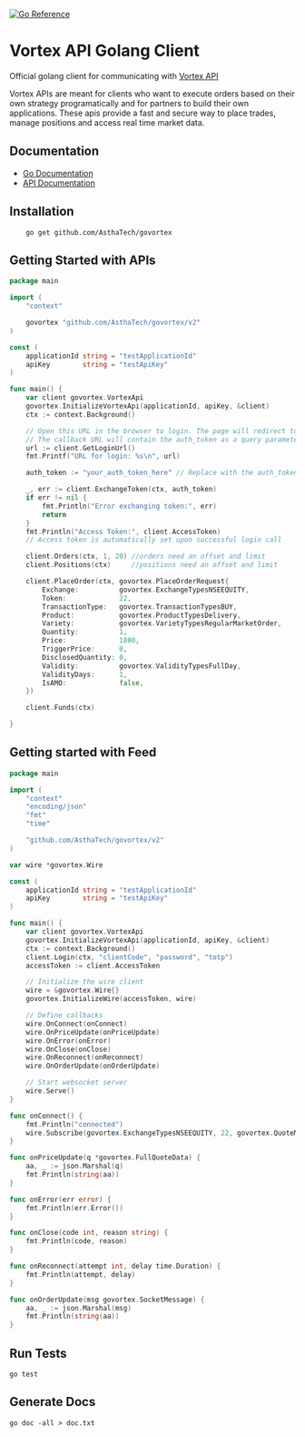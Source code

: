 [![Go Reference](https://pkg.go.dev/badge/github.com/AsthaTech/govortex.svg)](https://pkg.go.dev/github.com/AsthaTech/govortex)
# Vortex API Golang Client


Official golang client for communicating with [Vortex API](https://asthatrade.com/vortex)

Vortex APIs are meant for clients who want to execute orders based on their own strategy programatically and for partners to build their own applications. These apis provide a fast and secure way to place trades, manage positions and access real time market data.


## Documentation 
- [Go Documentation](https://pkg.go.dev/github.com/AsthaTech/govortex)
- [API Documentation](https://vortex.asthatrade.com/docs/)

## Installation 

```
    go get github.com/AsthaTech/govortex
```


## Getting Started with APIs 

```go 
package main

import (
	"context"

	govortex "github.com/AsthaTech/govortex/v2"
)

const (
	applicationId string = "testApplicationId"
	apiKey        string = "testApiKey"
)

func main() {
	var client govortex.VortexApi
	govortex.InitializeVortexApi(applicationId, apiKey, &client)
	ctx := context.Background()

	// Open this URL in the browser to login. The page will redirect to the callback URL configured on the API Portal.
	// The callback URL will contain the auth_token as a query parameter.
	url := client.GetLoginUrl()
	fmt.Printf("URL for login: %s\n", url)

	auth_token := "your_auth_token_here" // Replace with the auth_token received after login

	_, err := client.ExchangeToken(ctx, auth_token)
	if err != nil {
		fmt.Println("Error exchanging token:", err)
		return
	}
	fmt.Println("Access Token:", client.AccessToken)
	// Access token is automatically set upon successful login call

	client.Orders(ctx, 1, 20) //orders need an offset and limit
	client.Positions(ctx)     //positions need an offset and limit

	client.PlaceOrder(ctx, govortex.PlaceOrderRequest{
		Exchange:          govortex.ExchangeTypesNSEEQUITY,
		Token:             22,
		TransactionType:   govortex.TransactionTypesBUY,
		Product:           govortex.ProductTypesDelivery,
		Variety:           govortex.VarietyTypesRegularMarketOrder,
		Quantity:          1,
		Price:             1800,
		TriggerPrice:      0,
		DisclosedQuantity: 0,
		Validity:          govortex.ValidityTypesFullDay,
		ValidityDays:      1,
		IsAMO:             false,
	})

	client.Funds(ctx)

}

```

## Getting started with Feed 
```go 
package main

import (
	"context"
	"encoding/json"
	"fmt"
	"time"

	"github.com/AsthaTech/govortex/v2"
)

var wire *govortex.Wire

const (
	applicationId string = "testApplicationId"
	apiKey        string = "testApiKey"
)

func main() {
	var client govortex.VortexApi
	govortex.InitializeVortexApi(applicationId, apiKey, &client)
	ctx := context.Background()
	client.Login(ctx, "clientCode", "password", "totp")
	accessToken := client.AccessToken

	// Initialize the wire client
	wire = &govortex.Wire{}
	govortex.InitializeWire(accessToken, wire)

	// Define callbacks
	wire.OnConnect(onConnect)
	wire.OnPriceUpdate(onPriceUpdate)
	wire.OnError(onError)
	wire.OnClose(onClose)
	wire.OnReconnect(onReconnect)
	wire.OnOrderUpdate(onOrderUpdate)

	// Start websocket server
	wire.Serve()
}

func onConnect() {
	fmt.Println("connected")
	wire.Subscribe(govortex.ExchangeTypesNSEEQUITY, 22, govortex.QuoteModesFULL)
}

func onPriceUpdate(q *govortex.FullQuoteData) {
	aa, _ := json.Marshal(q)
	fmt.Println(string(aa))
}

func onError(err error) {
	fmt.Println(err.Error())
}

func onClose(code int, reason string) {
	fmt.Println(code, reason)
}

func onReconnect(attempt int, delay time.Duration) {
	fmt.Println(attempt, delay)
}

func onOrderUpdate(msg govortex.SocketMessage) {
	aa, _ := json.Marshal(msg)
	fmt.Println(string(aa))
}

```

## Run Tests 

```
go test
```

## Generate Docs 

```
go doc -all > doc.txt
```